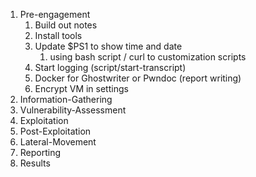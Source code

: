1. Pre-engagement
	1. Build out notes
	2. Install tools
	3. Update $PS1 to show time and date
		1. using bash script / curl to customization scripts
	4. Start logging (script/start-transcript)
	5. Docker for Ghostwriter or Pwndoc (report writing)
	6. Encrypt VM in settings
2. Information-Gathering 
3. Vulnerability-Assessment
4. Exploitation
5. Post-Exploitation
6. Lateral-Movement
7. Reporting
8. Results